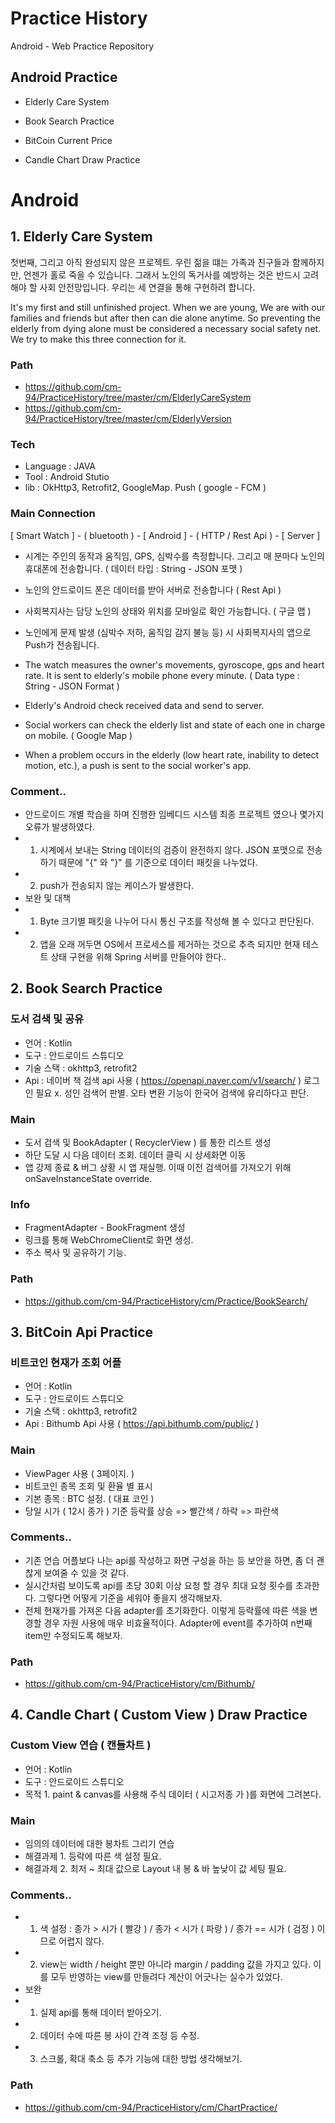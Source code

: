 # Practice History
 Android - Web Practice Repository


## Android Practice
 - Elderly Care System
 
 - Book Search Practice
 
 - BitCoin Current Price
  
 - Candle Chart Draw Practice



# Android
## 1. Elderly Care System
 첫번째, 그리고 아직 완성되지 않은 프로젝트.
 우린 젊을 떄는 가족과 친구들과 함께하지만, 언젠가 홀로 죽을 수 있습니다. 그래서 노인의 독거사를 예방하는 것은 반드시 고려해야 할 사회 안전망입니다.
 우리는 세 연결을 통해 구현하려 합니다.

 It's my first and still unfinished project.
 When we are young, We are with our families and friends but after then can die alone anytime. So preventing the elderly from dying alone must be considered a necessary social safety net. We try to make this three connection for it. 

### Path
- https://github.com/cm-94/PracticeHistory/tree/master/cm/ElderlyCareSystem
- https://github.com/cm-94/PracticeHistory/tree/master/cm/ElderlyVersion

### Tech
- Language : JAVA
- Tool : Android Stutio
- lib : OkHttp3, Retrofit2, GoogleMap. Push ( google - FCM )

### Main Connection
 [ Smart Watch ] - ( bluetooth ) - [ Android ] - ( HTTP / Rest Api ) - [ Server ]
 
 - 시계는 주인의 동작과 움직임, GPS, 심박수를 측정합니다. 그리고 매 분마다 노인의 휴대폰에 전송합니다. ( 데이터 타입 : String - JSON 포맷 )
 - 노인의 안드로이드 폰은 데이터를 받아 서버로 전송합니다 ( Rest Api )
 - 사회복지사는 담당 노인의 상태와 위치를 모바일로 확인 가능합니다. ( 구글 맵 )
 - 노인에게 문제 발생 (심박수 저하, 움직임 감지 불능 등) 시 사회복지사의 앱으로 Push가 전송됩니다.
 
 - The watch measures the owner's movements, gyroscope, gps and heart rate. It is sent to elderly's mobile phone every minute. ( Data type : String - JSON Format )
 - Elderly's Android check received data and send to server.
 - Social workers can check the elderly list and state of each one in charge on mobile. ( Google Map )
 - When a problem occurs in the elderly (low heart rate, inability to detect motion, etc.), a push is sent to the social worker's app.

### Comment..
 - 안드로이드 개별 학습을 하며 진행한 임베디드 시스템 최종 프로젝트 였으나 몇가지 오류가 발생하였다.
 - 1. 시계에서 보내는 String 데이터의 검증이 완전하지 않다. JSON 포맷으로 전송하기 때문에 "{" 와 "}" 를 기준으로 데이터 패킷을 나누었다.
 - 2. push가  전송되지 않는 케이스가 발생한다.
 -  보완 및 대책
 - 1. Byte 크기별 패킷을 나누어 다시 통신 구조를 작성해 볼 수 있다고 판단된다.
 - 2. 앱을 오래 꺼두면 OS에서 프로세스를 제거하는 것으로 추측 되지만 현재 테스트 상태 구현을 위해 Spring 서버를 만들어야 한다..

## 2. Book Search Practice
 ### 도서 검색 및 공유
 - 언어 : Kotlin
 - 도구 : 안드로이드 스튜디오
 - 기술 스택 : okhttp3, retrofit2
 - Api : 네이버 책 검색 api 사용 ( https://openapi.naver.com/v1/search/ )
  로그인 필요 x. 성인 검색어 판별. 오타 변환 기능이 한국어 검색에 유리하다고 판단.
 
 ### Main
 - 도서 검색 및 BookAdapter ( RecyclerView ) 를 통한 리스트 생성
 - 하단 도달 시 다음 데이터 조회. 데이터 클릭 시 상세화면 이동
 - 앱 강제 종료 & 버그 상황 시 앱 재실행. 이때 이전 검색어를 가져오기 위해 onSaveInstanceState override.
 
 ### Info
 - FragmentAdapter  - BookFragment 생성
 - 링크를 통해 WebChromeClient로 화면 생성.
 - 주소 복사 및 공유하기 기능.

 ### Path
 - https://github.com/cm-94/PracticeHistory/cm/Practice/BookSearch/



## 3. BitCoin Api Practice
 ### 비트코인 현재가 조회 어플
 - 언어 : Kotlin
 - 도구 : 안드로이드 스튜디오
 - 기술 스택 : okhttp3, retrofit2
 - Api : Bithumb Api 사용 ( https://api.bithumb.com/public/ )
 
 ### Main
 - ViewPager 사용 ( 3페이지. )
 - 비트코인 종목 조회 및 환율 별 표시
 - 기본 종목 : BTC 설정. ( 대표 코인 )
 - 당일 시가 ( 12시 종가 ) 기준 등락률 상승 => 빨간색 / 하락 => 파란색
 
 ### Comments..
 - 기존 연습 어플보다 나는 api를 작성하고 화면 구성을 하는 등 보안을 하면, 좀 더 괜찮게 보여줄 수 있을 것 같다.
 - 실시간처럼 보이도록 api를 초당 30회 이상 요청 할 경우 최대 요청 횟수를 초과한다. 그렇다면 어떻게 기준을 세워야 좋을지 생각해보자.
 - 전체 현재가를 가져온 다음 adapter를 초기화한다. 이렇게 등락률에 따른 색을 변경할 경우 자원 사용에 매우 비효율적이다. Adapter에 event를 추가하여 n번째 item만 수정되도록 해보자.
 ### Path
 - https://github.com/cm-94/PracticeHistory/cm/Bithumb/



## 4. Candle Chart ( Custom View ) Draw Practice
 ### Custom View 연습 ( 캔들차트 )
 - 언어 : Kotlin
 - 도구 : 안드로이드 스튜디오
 - 목적 1. paint & canvas를 사용해 주식 데이터 ( 시고저종 가 )를 화면에 그려본다.
 
 ### Main
 - 임의의 데이터에 대한 봉차트 그리기 연습
 - 해결과제 1. 등락에 따른 색 설정 필요.
 - 해결과제 2. 최저 ~ 최대 값으로 Layout 내 봉 & 바 높낮이 값 세팅 필요.
 
 ### Comments..
 - 1. 색 설정 : 종가 > 시가 ( 빨강 ) / 종가 < 시가 ( 파랑 ) / 종가 == 시가 ( 검정 ) 이므로 어렵지 않다.
 - 2. view는 width / height 뿐만 아니라 margin / padding 값을 가지고 있다. 이를 모두 반영하는 view를 만들려다 계산이 어긋나는 실수가 있었다.
 - 보완
 - 1. 실제 api를 통해 데이터 받아오기.
 - 2. 데이터 수에 따른 봉 사이 간격 조정 등 수정.
 - 3. 스크롤, 확대 축소 등 추가 기능에 대한 방법 생각해보기.
 
 ### Path
 - https://github.com/cm-94/PracticeHistory/cm/ChartPractice/
